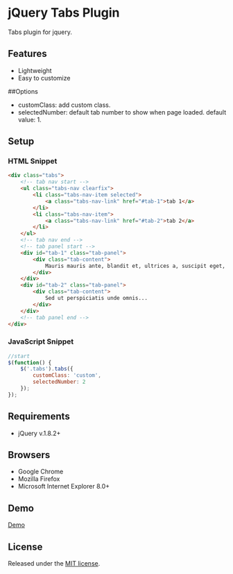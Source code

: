 # jQuery Tabs Plugin
Tabs plugin for jquery.

## Features
- Lightweight
- Easy to customize

##Options
- customClass: add custom class.
- selectedNumber: default tab number to show when page loaded. default value: 1.

## Setup
### HTML Snippet

```html
<div class="tabs">
	<!-- tab nav start -->
    <ul class="tabs-nav clearfix">
        <li class="tabs-nav-item selected">
            <a class="tabs-nav-link" href="#tab-1">tab 1</a>
        </li>
        <li class="tabs-nav-item">
            <a class="tabs-nav-link" href="#tab-2">tab 2</a>
        </li>
    </ul>
	<!-- tab nav end -->
	<!-- tab panel start -->
    <div id="tab-1" class="tab-panel">
        <div class="tab-content">
            Mauris mauris ante, blandit et, ultrices a, suscipit eget, quam...     
        </div>
    </div>
    <div id="tab-2" class="tab-panel">
        <div class="tab-content">
            Sed ut perspiciatis unde omnis...
        </div>
    </div>
	<!-- tab panel end -->
</div>
```

### JavaScript Snippet

```javascript
//start
$(function() {
    $('.tabs').tabs({
        customClass: 'custom',
        selectedNumber: 2
    });
});
```

## Requirements
- jQuery v.1.8.2+  

## Browsers
- Google Chrome
- Mozilla Firefox
- Microsoft Internet Explorer 8.0+

## Demo
[Demo](http://cythilya.github.io/jquery-tabs)

## License
Released under the [MIT license](http://opensource.org/licenses/MIT).